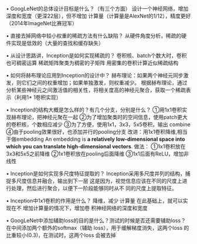 • GoogLeNet的总体设计目标是什么？（有三个方面）
设计一个神经网络，增加深度和宽度（更深22层），但不增加 计算量（计算量是AlexNet的1/12），精度更好（2014年ImageNet比赛冠军）

• 直接去掉网络中较小权重的稀疏方法有什么缺陷？ 
从硬件角度分析，稀疏的硬件实现是低效的（大量的查找和缓存缺失）

• 从设计思路讲，Inception是如何实现稀疏的？
卷积核、batch个数大时，卷积也可稠密运算
稀疏矩阵聚类为稠密的子矩阵
用密集的卷积计算近似稀疏结构

• 如何将赫布理论应用到Inception的设计中？
赫布理论：如果两个神经元同步激发，则它们之间的权重增加；如果单独激发，则权重减少。
根据赫布理论，通过分析某些神经元之间激活值的相关性，将相关度高的神经元聚合，获取一个稀疏表示（利用1* 1卷积实现）

• Inception的结构大概是怎么样的？有几个分支，分别是什么？
 ①用1x1卷积实现赫布理论，把神经元聚在一起 
 ②为了增加聚类时的空间信息，使用patch更大的卷积核，个数相应减少 
 ③为了方便，使用1x1，3x3，5x5卷积，输出 combine 
 ④由于pooling效果很好，也添加并行的pooling分支
改进：用1x1卷积降维,相当于做embedding 
An embedding is **a relatively low-dimensional space into which you can translate high-dimensional vectors**.
做法： ①1x1卷积放在3x3和5x5之前降维 ②1x1卷积放在pooling后面降维 ③1x1后面有ReLU，增加非线性

• Inception是如何实现多尺度特征提取的？
Inception采用多尺度并列的结构，捕捉多尺度信息并融合，输出到下一层 这是因为，视觉信息应该在不同的尺度上进行处理，然后进行聚合，以便下一阶段能够同时从不 同的尺度上提取特征。

• Inception中1x1卷积的作用是什么？
降维，减少 计算量 在此基础上，就可以实现在不 增加计算量的情况下，增加卷 积神经网络的深度和宽度

• GoogLeNet中添加辅助loss的目的是什么？测试的时候是否还需要辅助loss？
在中间添加两个额外的softmax（辅助 loss），用于缓解梯度消失，这两个loss 的比重较小(0.3)，在测试时，这两个loss 会被去掉